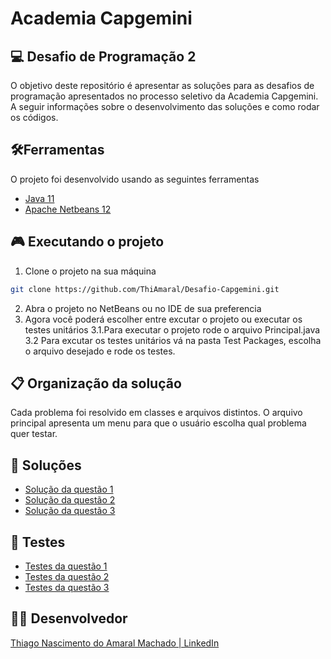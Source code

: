 # Academia Capgemini
## :computer: Desafio de Programação 2

O objetivo deste repositório é apresentar as soluções para as desafios de programação apresentados no processo seletivo da Academia Capgemini. A seguir informações sobre o desenvolvimento das soluções e como rodar os códigos.

## :hammer_and_wrench:Ferramentas
O projeto foi desenvolvido usando as seguintes ferramentas
- [Java 11](https://www.oracle.com/java/technologies/downloads) 
- [Apache Netbeans 12](https://netbeans.apache.org/download/nb120/nb120.html) 

##  :video_game: Executando o projeto
1. Clone o projeto na sua máquina 
```sh
git clone https://github.com/ThiAmaral/Desafio-Capgemini.git
```
2. Abra o projeto no NetBeans ou no IDE de sua preferencia 
3. Agora você poderá escolher entre excutar o projeto ou executar os testes unitários
    3.1.Para executar o projeto rode o arquivo Principal.java
    3.2 Para excutar os testes unitários vá na pasta Test Packages, escolha o arquivo desejado e rode os testes.

## :clipboard: Organização da solução
Cada problema foi resolvido em classes e arquivos distintos. O arquivo principal apresenta um menu para que o usuário escolha qual problema quer testar.

## :notebook_with_decorative_cover: Soluções
- [Solução da questão 1](https://github.com/ThiAmaral/Desafio-Capgemini/blob/master/src/main/java/CalculaMediana.java)
- [Solução da questão 2](https://github.com/ThiAmaral/Desafio-Capgemini/blob/master/src/main/java/ElementosPares.java)
- [Solução da questão 3](https://github.com/ThiAmaral/Desafio-Capgemini/blob/master/src/main/java/EncriptaTexto.java)

## :memo: Testes
- [Testes da questão 1]()
- [Testes da questão 2]()
- [Testes da questão 3]()

## :man_technologist: Desenvolvedor
[Thiago Nascimento do Amaral Machado | LinkedIn](https://www.linkedin.com/in/thiago-nascimento-do-amaral-machado/)

